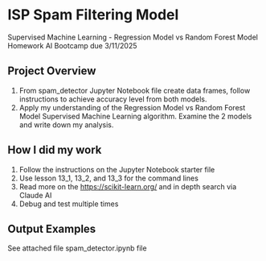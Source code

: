 # ISP Spam Filtering Model
Supervised Machine Learning - Regression Model vs Random Forest Model Homework AI Bootcamp due 3/11/2025

## Project Overview
1. From spam_detector Jupyter Notebook file create data frames, follow instructions to achieve accuracy level from both models.
2. Apply my understanding of the Regression Model vs Random Forest Model Supervised Machine Learning algorithm. Examine the 2 models and write down my analysis.

## How I did my work
1. Follow the instructions on the Jupyter Notebook starter file
2. Use lesson 13_1, 13_2, and 13_3 for the command lines
3. Read more on the https://scikit-learn.org/ and in depth search via Claude AI
4. Debug and test multiple times

## Output Examples
See attached file spam_detector.ipynb file



